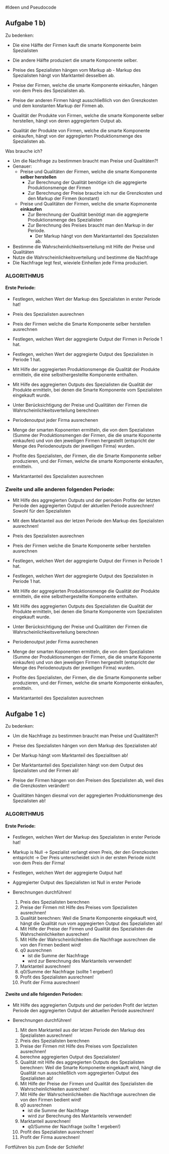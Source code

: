 #Ideen und Pseudocode

## Aufgabe 1 b)

Zu bedenken:

- Die eine Hälfte der Firmen kauft die smarte Komponente beim Spezialisten
- Die andere Hälfte produziert die smarte Komponente selber.

- Preise des Spezialisten hängen vom Markup ab - Markup des Spezialisten hängt von Marktanteil desselben ab.
- Preise der Firmen, welche die smarte Komponente einkaufen, hängen von dem Preis des Spezialisten ab.
- Preise der anderen Firmen hängt ausschließlich von den Grenzkosten und dem konstanten Markup der Firmen ab.

- Qualität der Produkte von Firmen, welche die smarte Komponente selber herstellen, hängt von deren aggregiertem Output ab.
- Qualität der Produkte von Firmen, welche die smarte Komponente einkaufen, hängt von der aggregierten Produktionsmenge des Spezialisten ab.

Was brauche ich?

- Um die Nachfrage zu bestimmen braucht man Preise und Qualitäten?!
- Genauer: 
	- Preise und Qualitäten der Firmen, welche die smarte Komponente **selber herstellen**
	  - Zur Berechnung der Qualität benötige ich die aggregierte Produktionsmenge der Firmen
	  - Zur Berechnung der Preise brauche ich nur die Grenzkosten und den Markup der Firmen (konstant)
	- Preise und Qualitäten der Firmen, welche die smarte Kopmonente **einkaufen**
	  - Zur Berechnung der Qualität benötigt man die aggregierte Produktionsmenge des Spezialisten
	  - Zur Berechnung des Preises braucht man den Markup in der Periode.
		- Der Markup hängt von dem Marktantanteil des Spezialisten ab.
- Bestimme die Wahrscheinlichkeitsverteilung mit Hilfe der Preise und Qualitäten
- Nutze die Wahrscheinlichkeitsverteilung und bestimme die Nachfrage
- Die Nachfrage legt fest, wieviele Einheiten jede Firma produziert. 

### ALGORITHMUS
  
#### Erste Periode:

- Festlegen, welchen Wert der Markup des Spezialisten in erster Periode hat!

- Preis des Spezialisten ausrechnen
- Preis der Firmen welche die Smarte Komponente selber herstellen ausrechnen

- Festlegen, welchen Wert der aggregierte Output der Firmen in Periode 1 hat.
- Festlegen, welchen Wert der aggregierte Output des Spezialisten in Periode 1 hat.

- Mit Hilfe der aggregierten Produktionsmenge die Qualität der Produkte ermitteln, 
  die eine selbsthergestellte Komponente enthalten.
- Mit Hilfe des aggregierten Outputs des Spezialisten die Qualität der Produkte ermitteln, 
  bei denen die Smarte Komponente vom Spezialisten eingekauft wurde.

- Unter Berücksichtigung der Preise und Qualitäten der Firmen die Wahrscheinlichkeitsverteilung
  berechnen

- Periodenoutput jeder Firma ausrechenen

- Menge der smarten Koponenten ermitteln, die von dem Spezialisten 
  (Summe der Produktionsmengen der Firmen, die die smarte Koponente einkaufen) 
  und von den jeweiligen Firmen hergestellt (entspricht der Menge des Periodenoutputs der jeweiligen Firma)
  wurden.

- Profite des Spezialisten, der Firmen, die die Smarte Komponente selber produzieren, und der Firmen, welche
  die smarte Komponente einkaufen, ermitteln.

- Marktantanteil des Spezialisten ausrechnen

### Zweite und alle anderen folgenden Periode:

- Mit Hilfe des aggregierten Outputs und der perioden Profite der letzten Periode den aggregierten Output der aktuellen
  Periode ausrechnen! Sowohl für den Spezialisten 

- Mit dem Marktanteil aus der letzen Periode den Markup des Spezialisten ausrechnen!

- Preis des Spezialisten ausrechnen
- Preis der Firmen welche die Smarte Komponente selber herstellen ausrechnen

- Festlegen, welchen Wert der aggregierte Output der Firmen in Periode 1 hat.
- Festlegen, welchen Wert der aggregierte Output des Spezialisten in Periode 1 hat.

- Mit Hilfe der aggregierten Produktionsmenge die Qualität der Produkte ermitteln, 
  die eine selbsthergestellte Komponente enthalten.
- Mit Hilfe des aggregierten Outputs des Spezialisten die Qualität der Produkte ermitteln, 
  bei denen die Smarte Komponente vom Spezialisten eingekauft wurde.

- Unter Berücksichtigung der Preise und Qualitäten der Firmen die Wahrscheinlichkeitsverteilung
  berechnen

- Periodenoutput jeder Firma ausrechenen

- Menge der smarten Koponenten ermitteln, die von dem Spezialisten 
  (Summe der Produktionsmengen der Firmen, die die smarte Koponente einkaufen) 
  und von den jeweiligen Firmen hergestellt (entspricht der Menge des Periodenoutputs der jeweiligen Firma)
  wurden.

- Profite des Spezialisten, der Firmen, die die Smarte Komponente selber produzieren, und der Firmen, welche
  die smarte Komponente einkaufen, ermitteln.

- Marktantanteil des Spezialisten ausrechnen


## Aufgabe 1 c)

Zu bedenken:

- Um die Nachfrage zu bestimmen braucht man Preise und Qualitäten?!

- Preise des Spezialisten hängen von dem Markup des Spezialisten ab!
- Der Markup hängt vom Marktanteil des Spezialitsen ab!
- Der Marktantanteil des Spezialisten hängt von dem Output des Spezialisten und der Firmen ab!

- Preise der Firmen hängen von den Preisen des Spezialisten ab, weil dies die Grenzkosten verändert!

- Qualitäten hängen diesmal von der aggregierten Produktionsmenge des Spezialisten ab!

### ALGORITHMUS

#### Erste Periode:

- Festlegen, welchen Wert der Markup des Spezialisten in erster Periode hat!

- Markup is Null -> Spezialist verlangt einen Preis, der den Grenzkosten entspricht -> Der Preis unterscheidet sich
  in der ersten Periode nicht von dem Preis der Firma!

- Festlegen, welchen Wert der aggregierte Output hat!

- Aggregierter Output des Spezialisten ist Null in erster Periode

-  Berechnungen durchführen!
   1. Preis des Spezialisten berechnen
   2. Preise der Firmen mit Hilfe des Preises vom Spezialisten ausrechnen!
   3. Qualität berechnen: Weil die Smarte Komponente eingekauft wird,
	  hängt die Qualität nun vom aggregierten Output des Spezialisten ab!
   4. Mit Hilfe der Preise der Firmen und Qualität des Spezialisten
	  die Wahrscheinlichkeiten ausrechen!
   5. Mit Hilfe der Wahrscheinlichkeiten die Nachfrage ausrechnen
	  die von den Firmen bedient wird!
   6. q0 ausrechnen
	  - ist die Summe der Nachfrage
	  -  wird zur Berechnung des Marktanteils verwendet!
   7. Marktanteil ausrechnen!
   8. q0/Summe der Nachfrage (sollte 1 ergeben!)
   9. Profit des Spezialisten ausrechnen!
   10. Profit der Firma ausrechnen!

#### Zweite und alle folgenden Perioden:

- Mit Hilfe des aggregierten Outputs und der perioden Profit der letzten Periode den aggregierten Output der aktuellen
  Periode ausrechnen!
  
- Berechnungen durchführen!
  1. Mit dem Marktanteil aus der letzen Periode den Markup des Spezialisten ausrechnen!
  2. Preis des Spezialisten berechnen
  3. Preise der Firmen mit Hilfe des Preises vom Spezialisten ausrechnen!
  4. berechne aggregierten Output des Spezialisten!
  5. Qualität mit Hilfe des aggregierten Outputs des Spezialisten berechnen:
	 Weil die Smarte Komponente eingekauft wird,
	 hängt die Qualität nun ausschließlich vom
	 aggregierten Output des Spezialisten ab!
  6. Mit Hilfe der Preise der Firmen und Qualität des Spezialisten
	 die Wahrscheinlichkeiten ausrechen!
  7. Mit Hilfe der Wahrscheinlichkeiten die Nachfrage ausrechnen
	 die von den Firmen bedient wird!
  8. q0 ausrechnen
	  * ist die Summe der Nachfrage
	  * wird zur Berechnung des Marktanteils verwendet!
  9. Marktanteil ausrechnen!
	 - q0/Summe der Nachfrage (sollte 1 ergeben!)
  10. Profit des Spezialisten ausrechnen!
  11. Profit der Firma ausrechnen!

Fortführen bis zum Ende der Schleife!

